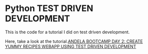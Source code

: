 # Python TEST DRIVEN DEVELOPMENT
This is the code for a tutorial I did on test driven development.

Here, take a look at the tutorial.[ANDELA BOOTCAMP DAY 2: CREATE YUMMY RECIPES WEBAPP USING TEST DRIVEN DEVELOPMENT](https://medium.com/@kerandisylvance/andela-bootcamp-day-2-create-yummy-recipes-webapp-using-test-driven-development-c393709c4774)